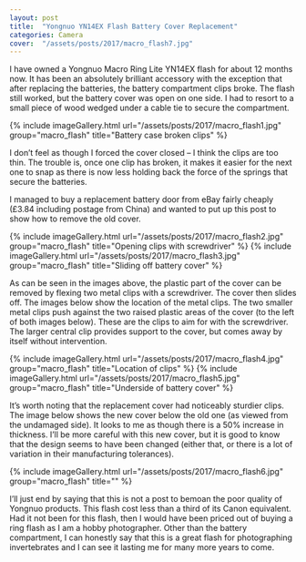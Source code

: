 ```yaml
---
layout: post
title:  "Yongnuo YN14EX Flash Battery Cover Replacement"
categories: Camera
cover:  "/assets/posts/2017/macro_flash7.jpg"
---
```


I have owned a Yongnuo Macro Ring Lite YN14EX flash for about 12 months now. It has been an absolutely brilliant accessory with the exception that after replacing the batteries, the battery compartment clips broke. The flash still worked, but the battery cover was open on one side. I had to resort to a small piece of wood wedged under a cable tie to secure the compartment.

{% include imageGallery.html url="/assets/posts/2017/macro_flash1.jpg" group="macro_flash" title="Battery case broken clips" %}


I don’t feel as though I forced the cover closed – I think the clips are too thin. The trouble is, once one clip has broken, it makes it easier for the next one to snap as there is now less holding back the force of the springs that secure the batteries.

I managed to buy a replacement battery door from eBay fairly cheaply (£3.84 including postage from China) and wanted to put up this post to show how to remove the old cover.

{% include imageGallery.html url="/assets/posts/2017/macro_flash2.jpg" group="macro_flash" title="Opening clips with screwdriver" %}
{% include imageGallery.html url="/assets/posts/2017/macro_flash3.jpg" group="macro_flash" title="Sliding off battery cover" %}


As can be seen in the images above, the plastic part of the cover can be removed by flexing two metal clips with a screwdriver. The cover then slides off. The images below show the location of the metal clips. The two smaller metal clips push against the two raised plastic areas of the cover (to the left of both images below). These are the clips to aim for with the screwdriver. The larger central clip provides support to the cover, but comes away by itself without intervention.


{% include imageGallery.html url="/assets/posts/2017/macro_flash4.jpg" group="macro_flash" title="Location of clips" %}
{% include imageGallery.html url="/assets/posts/2017/macro_flash5.jpg" group="macro_flash" title="Underside of battery cover" %}


It’s worth noting that the replacement cover had noticeably sturdier clips. The image below shows the new cover below the old one (as viewed from the undamaged side). It looks to me as though there is a 50% increase in thickness. I’ll be more careful with this new cover, but it is good to know that the design seems to have been changed (either that, or there is a lot of variation in their manufacturing tolerances).

{% include imageGallery.html url="/assets/posts/2017/macro_flash6.jpg" group="macro_flash" title="" %}

I’ll just end by saying that this is not a post to bemoan the poor quality of Yongnuo products. This flash cost less than a third of its Canon equivalent. Had it not been for this flash, then I would have been priced out of buying a ring flash as I am a hobby photographer. Other than the battery compartment, I can honestly say that this is a great flash for photographing invertebrates and I can see it lasting me for many more years to come.

